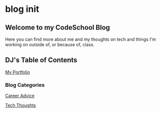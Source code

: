 # blog init

## Welcome to my CodeSchool Blog

Here you can find more about me and my thoughts on tech and things I'm working on outside of, or because of, class.

<!-- ## Students READTHIS

Add a folder in the 2024 folder with your name on it. 
It should contain a single file titled index.md or README.md along with a folder titled Portfolio
 -->

## DJ's Table of Contents

[My Portfolio](./DJ/Portfolio/index.md)

<!-- [Module 1](/Module1/) -->

### Blog Categories

[Career Advice](./DJ/Career/index.md)

[Tech Thoughts](./DJ/Tech/index.md)

